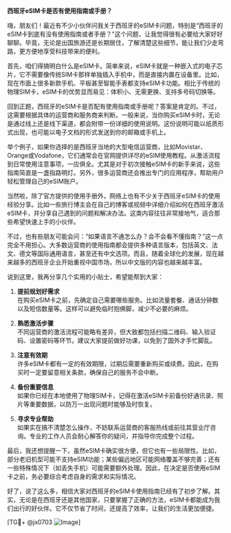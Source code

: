 **西班牙eSIM卡是否有使用指南或手册？**

嗨，朋友们！最近有不少小伙伴问我关于西班牙的eSIM卡问题，特别是“西班牙的eSIM卡到底有没有使用指南或者手册？”这个问题，让我觉得很有必要给大家好好聊聊。毕竟，无论是出国旅游还是长期居住，了解清楚这些细节，能让我们少走弯路，更方便地享受科技带来的便利。

首先，咱们得搞明白什么是eSIM卡。简单来说，eSIM卡就是一种嵌入式的电子芯片，它不需要像传统SIM卡那样单独插入手机中，而是直接内置在设备里。比如，现在市面上很多新款手机、平板甚至智能手表都支持eSIM卡功能。相比于传统的物理SIM卡，eSIM卡的优势显而易见：体积小、无需更换、支持多号码切换等。

回到正题，西班牙的eSIM卡是否配有使用指南或手册呢？答案是肯定的。不过，这需要根据具体的运营商和服务商来判断。一般来说，当你购买eSIM卡时，无论是通过线上还是线下渠道，都会附带一份详细的使用说明。这份说明可能以纸质形式出现，也可能以电子文档的形式发送到你的邮箱或手机上。

举个例子，如果你选择的是西班牙当地的大型电信运营商，比如Movistar、Orange或Vodafone，它们通常会在官网提供详尽的eSIM使用教程。从激活流程到日常使用注意事项，一应俱全。尤其是对于初次接触eSIM卡的新手来说，这些指南简直是一盏指路明灯。另外，很多运营商还会推出专门的应用程序，帮助用户轻松管理自己的eSIM账户。

当然啦，除了官方提供的使用手册外，网络上也有不少关于西班牙eSIM卡的使用经验分享。比如一些旅行博主会在自己的博客或视频中详细介绍如何在西班牙激活eSIM卡，并分享自己遇到的问题和解决办法。这类内容往往非常接地气，适合那些希望快速上手的小伙伴。

不过，也有些朋友可能会问：“如果语言不通怎么办？会不会看不懂指南？”这一点完全不用担心。大多数运营商的使用指南都会提供多种语言版本，包括英文、法文、德文等国际通用语言，甚至还有中文选项。而且，随着全球化的发展，现在越来越多的西班牙企业开始重视中国市场，所以中文版的内容也越来越丰富。

说到这里，我再分享几个实用的小贴士，希望能帮到大家：

1. **提前规划好需求**  
   在购买eSIM卡之前，先确定自己需要哪些服务。比如流量套餐、通话分钟数以及短信数量等。这样可以避免临时抱佛脚，减少不必要的麻烦。

2. **熟悉激活步骤**  
   不同运营商的激活流程可能略有差异，但大致都包括扫描二维码、输入验证码、设置密码等环节。建议大家提前做好功课，以免到了国外才手忙脚乱。

3. **注意有效期**  
   许多eSIM卡都有一定的有效期限，过期后需要重新购买或续费。因此，在购买时一定要留意相关条款，确保自己的服务不会中断。

4. **备份重要信息**  
   如果你已经在本地使用了物理SIM卡，记得在激活eSIM卡前备份好通讯录、照片等重要数据，以防万一出现问题时能够及时恢复。

5. **寻求专业帮助**  
   如果实在搞不清楚怎么操作，不妨联系运营商的客服热线或前往其营业厅咨询。专业的工作人员会耐心解答你的疑问，并指导你完成整个过程。

最后，我还想提醒一下，虽然eSIM卡确实很方便，但它也有一些局限性。比如，部分老旧机型可能不支持eSIM功能；某些偏远地区可能网络覆盖不够完善；还有一些特殊情况下（如丢失手机）可能需要额外处理。因此，在决定是否使用eSIM卡之前，务必要综合考虑自身的需求和实际情况。

好了，说了这么多，相信大家对西班牙的eSIM卡使用指南已经有了初步了解。其实，无论是在西班牙还是其他国家，只要掌握了正确的方法，eSIM卡都能成为我们出行的好伙伴。它不仅节省了时间，还提高了效率，让我们的生活更加便捷。

[TG💪+ @jx0703 ![Image](https://github.com/user-attachments/assets/dbca1d08-cadb-493c-b0ec-ad6f7a83f270)]